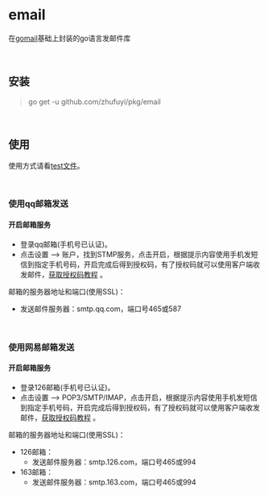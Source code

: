 # email

在[gomail](https://gopkg.in/gomail.v2)基础上封装的go语言发邮件库

<br>

## 安装

> go get -u github.com/zhufuyi/pkg/email

<br>

## 使用

使用方式请看[test文件](./email_test.go)。

<br>

### 使用qq邮箱发送

#### 开启邮箱服务

- 登录qq邮箱(手机号已认证)。
- 点击设置 --> 账户，找到STMP服务，点击开启，根据提示内容使用手机发短信到指定手机号码，开启完成后得到授权码，有了授权码就可以使用客户端收发邮件，[获取授权码教程](https://service.mail.qq.com/cgi-bin/help?subtype=1&&id=28&&no=1001256) 。

邮箱的服务器地址和端口(使用SSL)：

- 发送邮件服务器：smtp.qq.com，端口号465或587


<br>

### 使用网易邮箱发送

#### 开启邮箱服务

- 登录126邮箱(手机号已认证)。
- 点击设置 --> POP3/SMTP/IMAP，点击开启，根据提示内容使用手机发短信到指定手机号码，开启完成后得到授权码，有了授权码就可以使用客户端收发邮件，[获取授权码教程](https://help.mail.163.com/faqDetail.do?code=d7a5dc8471cd0c0e8b4b8f4f8e49998b374173cfe9171305fa1ce630d7f67ac21b87735d7227c217) 。

邮箱的服务器地址和端口(使用SSL)：

- 126邮箱：
  - 发送邮件服务器：smtp.126.com，端口号465或994
- 163邮箱：
  - 发送邮件服务器：smtp.163.com，端口号465或994

<br>


